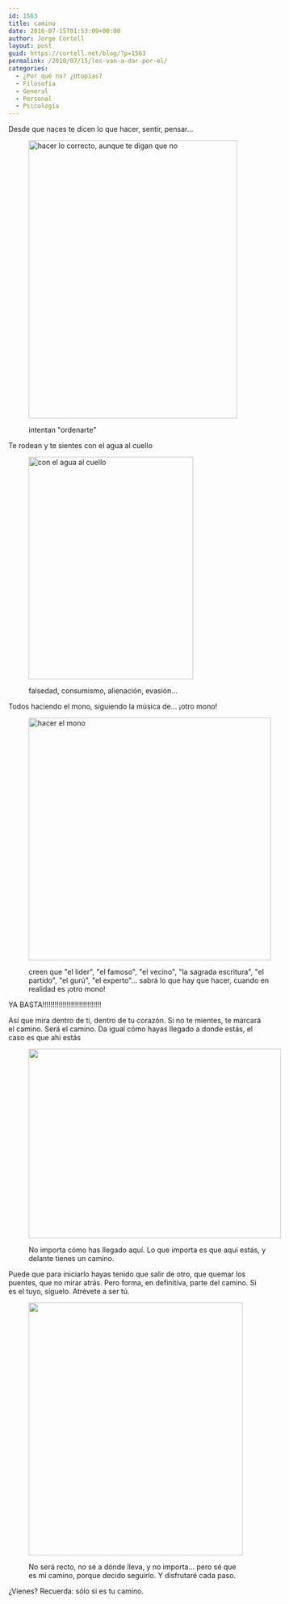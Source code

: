 ```yaml
---
id: 1563
title: camino
date: 2010-07-15T01:53:09+00:00
author: Jorge Cortell
layout: post
guid: https://cortell.net/blog/?p=1563
permalink: /2010/07/15/les-van-a-dar-por-el/
categories:
  - ¿Por qué no? ¿Utopías?
  - Filosofí­a
  - General
  - Personal
  - Psicología
---
```

Desde que naces te dicen lo que hacer, sentir, pensar...<figure style="width: 413px" class="wp-caption alignnone">

<img title="https://img265.imageshack.us/img265/5243/picdump22bc7.jpg" src="https://img265.imageshack.us/img265/5243/picdump22bc7.jpg" alt="hacer lo correcto, aunque te digan que no" width="413" height="550" /><figcaption class="wp-caption-text">intentan "ordenarte"</figcaption></figure> 

Te rodean y te sientes con el agua al cuello<figure style="width: 326px" class="wp-caption alignnone">

<img title="https://img.ffffound.com/static-data/assets/6/3846abb1b81603b3a1511bdee0796cd2a6081738_m.jpg" src="https://img.ffffound.com/static-data/assets/6/3846abb1b81603b3a1511bdee0796cd2a6081738_m.jpg" alt="con el agua al cuello" width="326" height="440" /><figcaption class="wp-caption-text">falsedad, consumismo, alienación, evasión...</figcaption></figure> 

Todos haciendo el mono, siguiendo la música de... ¡otro mono!<figure style="width: 480px" class="wp-caption alignnone">

<img title="https://www.capslockhelsinki.fi/inspiration/duracel_monkey.gif" src="https://www.capslockhelsinki.fi/inspiration/duracel_monkey.gif" alt="hacer el mono" width="480" height="480" /><figcaption class="wp-caption-text">creen que "el lider", "el famoso", "el vecino", "la sagrada escritura", "el partido", "el gurú", "el experto"... sabrá lo que hay que hacer, cuando en realidad es ¡otro mono!</figcaption></figure> 

YA BASTA!!!!!!!!!!!!!!!!!!!!!!!!!!!!!

Así que mira dentro de ti, dentro de tu corazón. Si no te mientes, te marcará el camino. Será el camino. Da igual cómo hayas llegado a donde estás, el caso es que ahí estás<figure style="width: 500px" class="wp-caption alignleft">

<img class="         " title="camino" src="https://farm2.static.flickr.com/1160/539212861_7c0657f882.jpg" alt="" width="500" height="375" /><figcaption class="wp-caption-text">No importa cómo has llegado aquí. Lo que importa es que aquí estás, y delante tienes un camino.</figcaption></figure> 

Puede que para iniciarlo hayas tenido que salir de otro, que quemar los puentes, que no mirar atrás. Pero forma, en definitiva, parte del camino. Si es el tuyo, síguelo. Atrévete a ser tú.<figure style="width: 424px" class="wp-caption alignnone">

<img title="camino" src="https://farm3.static.flickr.com/2359/2389237724_34793c1c85.jpg" alt="" width="424" height="500" /><figcaption class="wp-caption-text">No será recto, no sé a dónde lleva, y no importa... pero sé que es mi camino, porque decido seguirlo. Y disfrutaré cada paso.</figcaption></figure> 

¿Vienes? Recuerda: sólo si es tu camino.